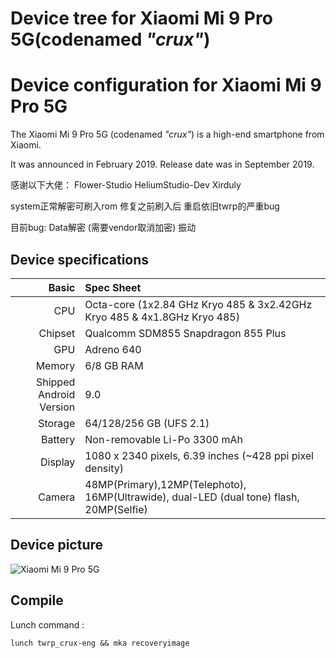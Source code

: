 # Device tree for Xiaomi Mi 9 Pro 5G(codenamed _"crux"_)

Device configuration for Xiaomi Mi 9 Pro 5G
=========================================

The Xiaomi Mi 9 Pro 5G (codenamed _"crux"_) is a high-end smartphone from Xiaomi.

It was announced in February 2019. Release date was in September 2019.

感谢以下大佬：
Flower-Studio HeliumStudio-Dev Xirduly

system正常解密可刷入rom
修复之前刷入后 重启依旧twrp的严重bug

目前bug:
Data解密 (需要vendor取消加密)
振动

## Device specifications

Basic   | Spec Sheet
-------:|:-------------------------
CPU     | Octa-core (1x2.84 GHz Kryo 485 & 3x2.42GHz Kryo 485 & 4x1.8GHz Kryo 485)
Chipset | Qualcomm SDM855 Snapdragon 855 Plus
GPU     | Adreno 640
Memory  | 6/8 GB RAM
Shipped Android Version | 9.0
Storage | 64/128/256 GB (UFS 2.1)
Battery | Non-removable Li-Po 3300 mAh
Display | 1080 x 2340 pixels, 6.39 inches (~428 ppi pixel density)
Camera  | 48MP(Primary),12MP(Telephoto), 16MP(Ultrawide), dual-LED (dual tone) flash, 20MP(Selfie)

## Device picture
![Xiaomi Mi 9 Pro 5G](https://raw.githubusercontent.com/PixelExperience/official_devices/master/images/.thumbs/300/crux.png)

## Compile

Lunch command :
```
lunch twrp_crux-eng && mka recoveryimage
```